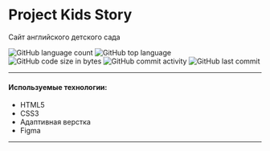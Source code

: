 # Project Kids Story

<p> Сайт английского детского сада </p>



![GitHub language count](https://img.shields.io/github/languages/count/itgirlschool/f7_team1_project1?color=%23a8a818) ![GitHub top language](https://img.shields.io/github/languages/top/itgirlschool/f7_team1_project1?color=%23a8a818) ![GitHub code size in bytes](https://img.shields.io/github/languages/code-size/itgirlschool/f7_team1_project1?color=%23a8a818) ![GitHub commit activity](https://img.shields.io/github/commit-activity/y/itgirlschool/f7_team1_project1?color=%23a8a818) ![GitHub last commit](https://img.shields.io/github/last-commit/itgirlschool/f7_team1_project1?color=%23a8a818)

___

#### Используемые технологии:
* HTML5
* CSS3
* Адаптивная верстка 
* Figma
___
